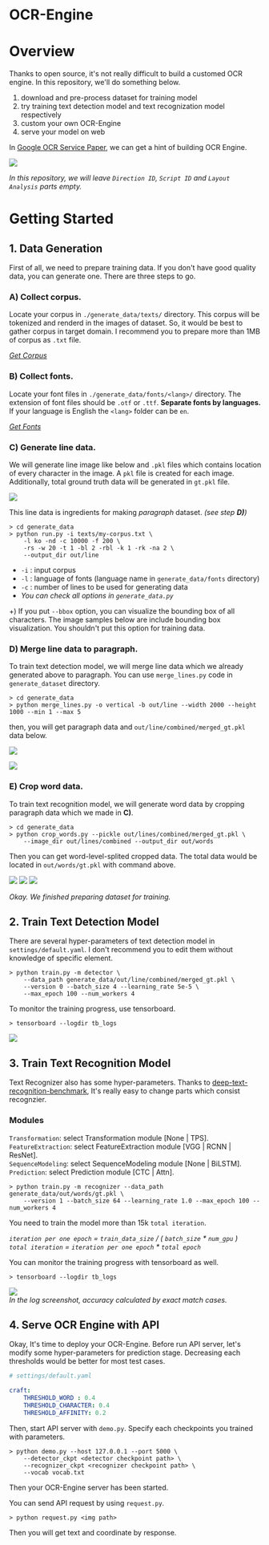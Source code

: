 # OCR-Engine

# Overview

Thanks to open source, it's not really difficult to build a customed OCR engine. In this repository, we'll do something below.

1. download and pre-process dataset for training model
2. try training text detection model and text recognization model respectively
3. custom your own OCR-Engine
4. serve your model on web

In [Google OCR Service Paper](https://das2018.cvl.tuwien.ac.at/media/filer_public/85/fd/85fd4698-040f-45f4-8fcc-56d66533b82d/das2018_short_papers.pdf#page=23), we can get a hint of building OCR Engine.

![](https://www.dropbox.com/s/zjkvt6cm3pv2f7x/google_ocr_structure.jpg?raw=1)

_In this repository, we will leave `Direction ID`, `Script ID` and `Layout Analysis` parts empty._

# Getting Started

## 1. Data Generation

First of all, we need to prepare training data. If you don't have good quality data, you can generate one. There are three steps to go.

### A) Collect corpus.

Locate your corpus in `./generate_data/texts/` directory. This corpus will be tokenized and renderd in the images of dataset. So, it would be best to gather corpus in target domain.
I recommend you to prepare more than 1MB of corpus as `.txt` file.

_[Get Corpus](https://lionbridge.ai/datasets/the-best-25-datasets-for-natural-language-processing/)_

### B) Collect fonts.

Locate your font files in `./generate_data/fonts/<lang>/` directory. The extension of font files should be `.otf` or `.ttf`. **Separate fonts by languages.** If your language is English the `<lang>` folder can be `en`.

_[Get Fonts](https://www.dafont.com/)_

### C) Generate line data.

We will generate line image like below and `.pkl` files which contains location of every character in the image. A `pkl` file is created for each image. Additionally, total ground truth data will be generated in `gt.pkl` file.

![](https://www.dropbox.com/s/a95xi3xszdq5qlo/generated_line_0.jpg?raw=1)

This line data is ingredients for making _paragraph_ dataset. _(see step **D)**)_

```
> cd generate_data
> python run.py -i texts/my-corpus.txt \
    -l ko -nd -c 10000 -f 200 \
    -rs -w 20 -t 1 -bl 2 -rbl -k 1 -rk -na 2 \
    --output_dir out/line
```

- `-i` : input corpus
- `-l` : language of fonts (language name in `generate_data/fonts` directory)
- `-c` : number of lines to be used for generating data
- _You can check all options in `generate_data.py`_

+) If you put `--bbox` option, you can visualize the bounding box of all characters. The image samples below are include bounding box visualization. You shouldn't put this option for training data.

### D) Merge line data to paragraph.

To train text detection model, we will merge line data which we already generated above to paragraph. You can use `merge_lines.py` code in `generate_dataset` directory.

```
> cd generate_data
> python merge_lines.py -o vertical -b out/line --width 2000 --height 1000 --min 1 --max 5
```

then, you will get paragraph data and `out/line/combined/merged_gt.pkl` data below.

![](https://www.dropbox.com/s/m06dnj5m85y5zwy/generated_1.jpg?raw=1)

![](https://www.dropbox.com/s/5v90hlyuafqibj4/generated_0.jpg?raw=1)

### E) Crop word data.

To train text recognition model, we will generate word data by cropping paragraph data which we made in **C)**. 

```
> cd generate_data
> python crop_words.py --pickle out/lines/combined/merged_gt.pkl \
    --image_dir out/lines/combined --output_dir out/words
```

Then you can get word-level-splited cropped data. The total data would be located in `out/words/gt.pkl` with command above.

![](https://www.dropbox.com/s/b91q68iw9j78ctj/generated_data_word_0.png?raw=1) ![](https://www.dropbox.com/s/ay4zt6keklq696f/generated_data_word_1.png?raw=1) ![](https://www.dropbox.com/s/kjrwyn0n0feyeym/generated_data_word_2.png?raw=1)   

_Okay. We finished preparing dataset for training._

## 2. Train Text Detection Model

There are several hyper-parameters of text detection model in `settings/default.yaml`. I don't recommend you to edit them without knowledge of specific element.

```
> python train.py -m detector \
    --data_path generate_data/out/line/combined/merged_gt.pkl \
    --version 0 --batch_size 4 --learning_rate 5e-5 \
    --max_epoch 100 --num_workers 4
```

To monitor the training progress, use tensorboard.

```
> tensorboard --logdir tb_logs
```

![](https://www.dropbox.com/s/dxky1qf1oz83v20/craft_train_log.jpg?raw=1)

## 3. Train Text Recognition Model

Text Recognizer also has some hyper-parameters. Thanks to [deep-text-recognition-benchmark](https://github.com/clovaai/deep-text-recognition-benchmark), It's really easy to change parts which consist recognzier. 

### Modules

`Transformation`: select Transformation module [None | TPS].  
`FeatureExtraction`: select FeatureExtraction module [VGG | RCNN | ResNet].  
`SequenceModeling`: select SequenceModeling module [None | BiLSTM].  
`Prediction`: select Prediction module [CTC | Attn].  

```
> python train.py -m recognizer --data_path generate_data/out/words/gt.pkl \
    --version 1 --batch_size 64 --learning_rate 1.0 --max_epoch 100 --num_workers 4
```

You need to train the model more than 15k `total iteration`.  

_`iteration per one epoch` = `train_data_size` / ( `batch_size` * `num_gpu` )_  
_`total iteration` = `iteration per one epoch` * `total epoch`_  

You can monitor the training progress with tensorboard as well.  

```
> tensorboard --logdir tb_logs
```

![](https://www.dropbox.com/s/4ye357otthla0c9/DTR_train_log.jpg?raw=1)  
_In the log screenshot, accuracy calculated by exact match cases._  

## 4. Serve OCR Engine with API

Okay, It's time to deploy your OCR-Engine. Before run API server, let's modify some hyper-parameters for prediction stage. Decreasing each thresholds would be better for most test cases.

```yaml
# settings/default.yaml

craft:
    THRESHOLD_WORD : 0.4
    THRESHOLD_CHARACTER: 0.4
    THRESHOLD_AFFINITY: 0.2
```

Then, start API server with `demo.py`. Specify each checkpoints you trained with parameters.

```
> python demo.py --host 127.0.0.1 --port 5000 \ 
    --detector_ckpt <detector checkpoint path> \
    --recognizer_ckpt <recognizer checkpoint path> \
    --vocab vocab.txt
```

Then your OCR-Engine server has been started. 

You can send API request by using `request.py`.

```
> python request.py <img path>
```

Then you will get text and coordinate by response.
